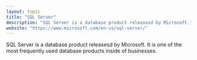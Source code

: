 ```yaml
---
layout: topic
title: "SQL Server"
description: "SQL Server is a database product releasesd by Microsoft."
website: "https://www.microsoft.com/en-us/sql-server/"
---
```


SQL Server is a database product releasesd by Microsoft. It is one of the most frequently used database products inside of businesses.


